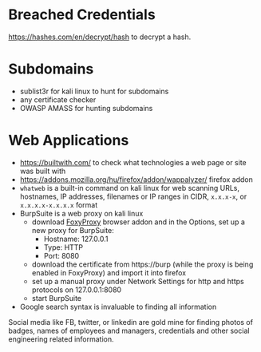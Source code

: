 # Breached Credentials
https://hashes.com/en/decrypt/hash to decrypt a hash.

# Subdomains
- sublist3r for kali linux to hunt for subdomains
- any certificate checker
- OWASP AMASS for hunting subdomains

# Web Applications
- https://builtwith.com/ to check what technologies a web page or site was built with
- https://addons.mozilla.org/hu/firefox/addon/wappalyzer/ firefox addon 
- `whatweb` is a built-in command on kali linux for web scanning URLs, hostnames, IP addresses, filenames or IP ranges in CIDR, `x.x.x-x`, or `x.x.x.x-x.x.x.x` format
- BurpSuite is a web proxy on kali linux
	- download [FoxyProxy](https://getfoxyproxy.org/) browser addon and in the Options, set up a new proxy for BurpSuite:
		- Hostname: 127.0.0.1
		- Type: HTTP
		- Port: 8080
	- download the certificate from https://burp (while the proxy is being enabled in FoxyProxy) and import it into firefox
	- set up a manual proxy under Network Settings for http and https protocols on 127.0.0.1:8080
	- start BurpSuite
- Google search syntax is invaluable to finding all information

Social media like FB, twitter, or linkedin are gold mine for finding photos of badges, names of employees and managers, credentials and other social engineering related information.